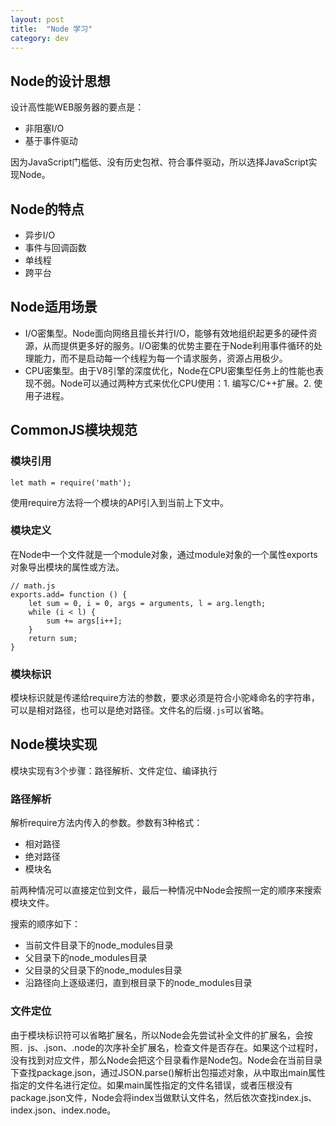 ```yaml
---
layout: post
title:  "Node 学习"
category: dev
---
```


## Node的设计思想

设计高性能WEB服务器的要点是：
- 非阻塞I/O
- 基于事件驱动

因为JavaScript门槛低、没有历史包袱、符合事件驱动，所以选择JavaScript实现Node。

## Node的特点

- 异步I/O
- 事件与回调函数
- 单线程
- 跨平台

## Node适用场景

- I/O密集型。Node面向网络且擅长并行I/O，能够有效地组织起更多的硬件资源，从而提供更多好的服务。I/O密集的优势主要在于Node利用事件循环的处理能力，而不是启动每一个线程为每一个请求服务，资源占用极少。
- CPU密集型。由于V8引擎的深度优化，Node在CPU密集型任务上的性能也表现不弱。Node可以通过两种方式来优化CPU使用：1. 编写C/C++扩展。2. 使用子进程。

## CommonJS模块规范

### 模块引用

```
let math = require('math');
```
使用require方法将一个模块的API引入到当前上下文中。

### 模块定义

在Node中一个文件就是一个module对象，通过module对象的一个属性exports对象导出模块的属性或方法。
```
// math.js
exports.add= function () {
    let sum = 0, i = 0, args = arguments, l = arg.length;
    while (i < l) {
        sum += args[i++];
    }
    return sum;
}
```
### 模块标识

模块标识就是传递给require方法的参数，要求必须是符合小驼峰命名的字符串，可以是相对路径，也可以是绝对路径。文件名的后缀`.js`可以省略。

## Node模块实现

模块实现有3个步骤：路径解析、文件定位、编译执行

### 路径解析

解析require方法内传入的参数。参数有3种格式：
- 相对路径
- 绝对路径
- 模块名

前两种情况可以直接定位到文件，最后一种情况中Node会按照一定的顺序来搜索模块文件。

搜索的顺序如下：
- 当前文件目录下的node_modules目录
- 父目录下的node_modules目录
- 父目录的父目录下的node_modules目录
- 沿路径向上逐级递归，直到根目录下的node_modules目录

### 文件定位

由于模块标识符可以省略扩展名，所以Node会先尝试补全文件的扩展名，会按照．js、.json、.node的次序补全扩展名，检查文件是否存在。如果这个过程时，没有找到对应文件，那么Node会把这个目录看作是Node包。Node会在当前目录下查找package.json，通过JSON.parse()解析出包描述对象，从中取出main属性指定的文件名进行定位。如果main属性指定的文件名错误，或者压根没有package.json文件，Node会将index当做默认文件名，然后依次查找index.js、index.json、index.node。

